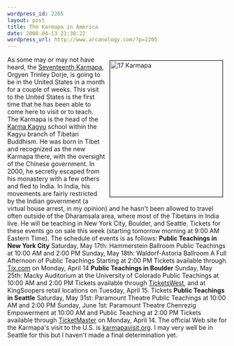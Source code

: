 ```yaml
--- 
wordpress_id: 2205
layout: post
title: The Karmapa in America
date: 2008-04-13 21:38:22
wordpress_url: http://www.arcanology.com/?p=2205
---
```

<a href="http://www.flickr.com/photos/albill/2411952571/" title="17 Karmapa"><img src="http://farm3.static.flickr.com/2351/2411952571_2b2f7e53c9_o.jpg" width="258" height="311" border="1" hspace="10" vspace="10" align="right" alt="17 Karmapa" /></a> As some may or may not have heard, the <a href="http://www.kagyuoffice.org/karmapa.html">Seventeenth Karmapa</a>, Orgyen Trinley Dorje, is going to be in the United States in a month for a couple of weeks. This visit to the United States is the first time that he has been able to come here to visit or to teach. The Karmapa is the head of the <a href="http://www.kagyuoffice.org/">Karma Kagyu</a> school within the Kagyu branch of Tibetan Buddhism. He was born in Tibet and recognized as the new Karmapa there, with the oversight of the Chinese government. In 2000, he secretly escaped from his monastery with a few others and fled to India. In India, his movements are fairly restricted by the Indian government (a virtual house arrest, in my opinion) and he hasn't been allowed to travel often outside of the Dharamsala area, where most of the Tibetans in India live. He will be teaching in New York City, Boulder, and Seattle. Tickets for these events go on sale this week (starting tomorrow morning at 9:00 AM Eastern Time). The schedule of events is as follows: <strong>Public Teachings in New York City</strong> Saturday, May 17th: Hammerstein Ballroom Public Teachings at 10:00 AM and 2:00 PM Sunday, May 18th: Waldorf-Astoria Ballroom A Full Afternoon of Public Teachings Starting at 2:00 PM Tickets available through <a href="http://www.tix.com">Tix.com</a> on Monday, April 14 <strong>Public Teachings in Boulder</strong> Sunday, May 25th: Macky Auditorium at the University of Colorado Public Teachings at 10:00 AM and 2:00 PM Tickets available through <a href="http://ticketswest.rdln.com/">TicketsWest</a>, and at KingSoopers retail locations on Tuesday, April 15. Tickets <strong>Public Teachings in Seattle</strong> Saturday, May 31st: Paramount Theatre Public Teachings at 10:00 AM and 2:00 PM Sunday, June 1st: Paramount Theatre Chenrezig Empowerment at 10:00 AM and Public Teaching at 2:00 PM Tickets available through <a href="http://www.ticketmaster.com/">TicketMaster</a> on Monday, April 14. The official Web site for the Karmapa's visit to the U.S. is <a href="http://www.karmapavisit.org">karmapavisit.org</a>. I may very well be in Seattle for this but I haven't made a final determination yet.